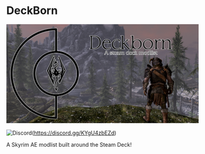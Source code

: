 # DeckBorn

![Deckborn](https://github.com/Pentonize/DeckBorn/blob/main/Deckborn.png)

![Discord](https://img.shields.io/discord/714478891602935819?style=flat&logo=discord)(https://discord.gg/KYgU4zbEZd)








A Skyrim AE modlist built around the Steam Deck!

